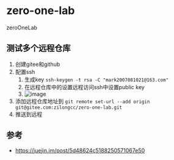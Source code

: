 # zero-one-lab
zeroOneLab

## 测试多个远程仓库

1. 创建gitee和github
2. 配置ssh
   1.  生成key `ssh-keygen -t rsa -C "mark2007081021@163.com"`   
   2. 在远程仓库中的设置远程访问ssh中设置public key
   3. ![image](https://user-images.githubusercontent.com/43690259/71441343-0db97380-273c-11ea-9804-3fc23cba3d42.png)
3. 添加远程仓库地址到 `git remote set-url --add origin git@gitee.com:zilongcc/zero-one-lab.git`
4. 推送到远程

## 参考

- https://juejin.im/post/5d48624c5188250571067e50